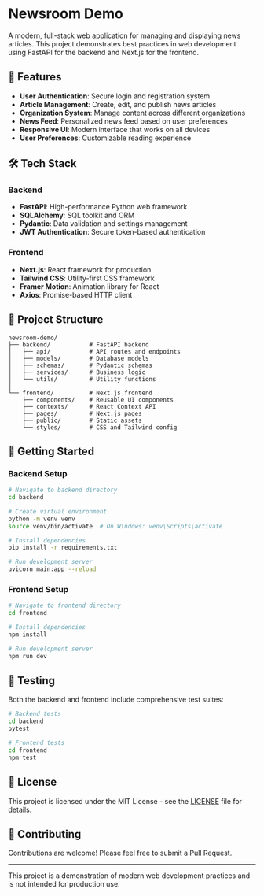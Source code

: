 # Newsroom Demo

A modern, full-stack web application for managing and displaying news articles. This project demonstrates best practices in web development using FastAPI for the backend and Next.js for the frontend.

## 🚀 Features

- **User Authentication**: Secure login and registration system
- **Article Management**: Create, edit, and publish news articles
- **Organization System**: Manage content across different organizations
- **News Feed**: Personalized news feed based on user preferences
- **Responsive UI**: Modern interface that works on all devices
- **User Preferences**: Customizable reading experience

## 🛠️ Tech Stack

### Backend
- **FastAPI**: High-performance Python web framework
- **SQLAlchemy**: SQL toolkit and ORM
- **Pydantic**: Data validation and settings management
- **JWT Authentication**: Secure token-based authentication

### Frontend
- **Next.js**: React framework for production
- **Tailwind CSS**: Utility-first CSS framework
- **Framer Motion**: Animation library for React
- **Axios**: Promise-based HTTP client

## 📁 Project Structure

```
newsroom-demo/
├── backend/           # FastAPI backend
│   ├── api/           # API routes and endpoints
│   ├── models/        # Database models
│   ├── schemas/       # Pydantic schemas
│   ├── services/      # Business logic
│   └── utils/         # Utility functions
│
└── frontend/          # Next.js frontend
    ├── components/    # Reusable UI components
    ├── contexts/      # React Context API
    ├── pages/         # Next.js pages
    ├── public/        # Static assets
    └── styles/        # CSS and Tailwind config
```

## 🚦 Getting Started

### Backend Setup

```bash
# Navigate to backend directory
cd backend

# Create virtual environment
python -m venv venv
source venv/bin/activate  # On Windows: venv\Scripts\activate

# Install dependencies
pip install -r requirements.txt

# Run development server
uvicorn main:app --reload
```

### Frontend Setup

```bash
# Navigate to frontend directory
cd frontend

# Install dependencies
npm install

# Run development server
npm run dev
```

## 🧪 Testing

Both the backend and frontend include comprehensive test suites:

```bash
# Backend tests
cd backend
pytest

# Frontend tests
cd frontend
npm test
```

## 📝 License

This project is licensed under the MIT License - see the [LICENSE](LICENSE) file for details.

## 🤝 Contributing

Contributions are welcome! Please feel free to submit a Pull Request.

---

This project is a demonstration of modern web development practices and is not intended for production use.

